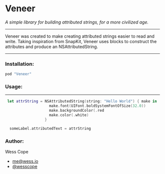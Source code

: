 # Veneer

_A simple library for building attributed strings, for a more civilized age._

---

Veneer was created to make creating attributed strings easier to read and write. Taking inspiration from SnapKit, Veneer uses blocks to construct the attributes and produce an NSAttributedString.

---


### Installation:
```ruby
pod "Veneer"
```


### Usage:
---
```swift
 let attrString = NSAttributedString(string: "Hello World") { make in
                    make.font(UIFont.boldSystemFontOfSize(32.0))
                    make.backgroundColor(.red
                    make.color(.white)
                  }

  someLabel.attributedText = attrString

```

### Author:
Wess Cope
- me@wess.io
- [@wesscope](https://twitter.com/wesscope)
